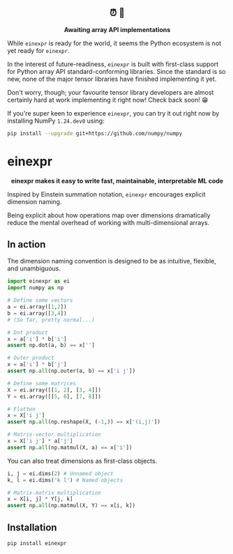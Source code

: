 <h2 align="center"> ⏰ 👀 </h2>
<p align="center">
    <b>Awaiting array API implementations</b>
</p>


While `einexpr` is ready for the world, it seems the Python ecosystem is not yet ready for `einexpr`.

In the interest of future-readiness, `einexpr` is built with first-class support for Python array API standard-conforming libraries. Since the standard is so new, none of the major tensor libraries have finished implementing it yet.

Don't worry, though; your favourite tensor library developers are almost certainly hard at work implementing it right now! Check back soon! 😁

If you're super keen to experience `einexpr`, you can try it out right now by installing NumPy `1.24.dev0` using:

```bash
pip install --upgrade git+https://github.com/numpy/numpy
```

# einexpr

<p align="center">
    <b> einexpr makes it easy to write fast, maintainable, interpretable ML code </b>
</p>

Inspired by Einstein summation notation, `einexpr` encourages explicit dimension naming.

Being explicit about how operations map over dimensions dramatically reduce the mental overhead of working with multi-dimensional arrays.

## In action

The dimension naming convention is designed to be as intuitive, flexible, and unambiguous.

```python
import einexpr as ei
import numpy as np

# Define some vectors
a = ei.array([1,2])
b = ei.array([3,4])
# (So far, pretty normal...)

# Dot product
x = a['i'] * b['i']
assert np.dot(a, b) == x['']

# Outer product
x = a['i'] * b['j']
assert np.all(np.outer(a, b) == x['i j'])

# Define some matrices
X = ei.array([[1, 2], [3, 4]])
Y = ei.array([[5, 6], [7, 8]])

# Flatten
x = X['i j']
assert np.all(np.reshape(X, (-1,)) == x['(i,j)'])

# Matrix-vector multiplication
x = X['i j'] * a['j']
assert np.all(np.matmul(X, a) == x['i'])
```

You can also treat dimensions as first-class objects.

```python
i, j = ei.dims(2) # Unnamed object
k, l = ei.dims('k l') # Named objects

# Matrix-matrix multiplication
x = X[i, j] * Y[j, k]
assert np.all(np.matmul(X, Y) == x[i, k])
```

## Installation

```bash
pip install einexpr
```